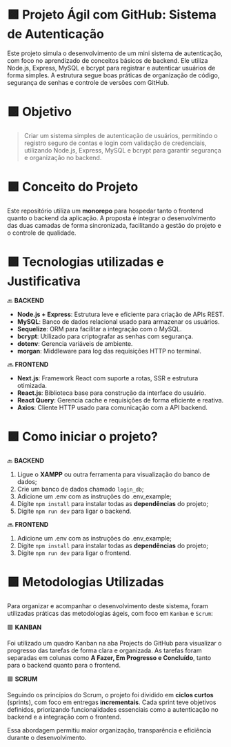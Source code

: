 # 🟪 Projeto Ágil com GitHub: Sistema de Autenticação

Este projeto simula o desenvolvimento de um mini sistema de autenticação, com foco no aprendizado de conceitos básicos de backend. Ele utiliza Node.js, Express, MySQL e bcrypt para registrar e autenticar usuários de forma simples. A estrutura segue boas práticas de organização de código, segurança de senhas e controle de versões com GitHub.

# 🟪 Objetivo

> Criar um sistema simples de autenticação de usuários, permitindo o registro seguro de contas e login com validação de credenciais, utilizando Node.js, Express, MySQL e bcrypt para garantir segurança e organização no backend.


# 🟪 Conceito do Projeto

Este repositório utiliza um **monorepo** para hospedar tanto o frontend quanto o backend da aplicação. A proposta é integrar o desenvolvimento das duas camadas de forma sincronizada, facilitando a gestão do projeto e o controle de qualidade.

# 🟪 Tecnologias utilizadas e Justificativa
🔙 **BACKEND**
- **Node.js + Express**: Estrutura leve e eficiente para criação de APIs REST.
- **MySQL**: Banco de dados relacional usado para armazenar os usuários.
- **Sequelize**: ORM para facilitar a integração com o MySQL.
- **bcrypt**: Utilizado para criptografar as senhas com segurança.
- **dotenv**: Gerencia variáveis de ambiente.
- **morgan**: Middleware para log das requisições HTTP no terminal.

🔜 **FRONTEND**
- **Next.js**: Framework React com suporte a rotas, SSR e estrutura otimizada.
- **React.js**: Biblioteca base para construção da interface do usuário.
- **React Query**: Gerencia cache e requisições de forma eficiente e reativa.
- **Axios**: Cliente HTTP usado para comunicação com a API backend.



# 🟪 Como iniciar o projeto?

🔙 **BACKEND**
1. Ligue o **XAMPP** ou outra ferramenta para visualização do banco de dados;
2. Crie um banco de dados chamado `login_db`;
3. Adicione um .env com as instruções do .env_example;
4. Digite `npm install` para instalar todas as **dependências** do projeto;
5. Digite `npm run dev` para ligar o backend.

🔜 **FRONTEND**
1. Adicione um .env com as instruções do .env_example;
2. Digite `npm install` para instalar todas as **dependências** do projeto;
3. Digite `npm run dev` para ligar o frontend.


# 🟪 Metodologias Utilizadas
Para organizar e acompanhar o desenvolvimento deste sistema, foram utilizadas práticas das metodologias ágeis, com foco em `Kanban` e `Scrum`:

🟪 **KANBAN**

Foi utilizado um quadro Kanban na aba Projects do GitHub para visualizar o progresso das tarefas de forma clara e organizada. As tarefas foram separadas em colunas como **A Fazer, Em Progresso e Concluído**, tanto para o backend quanto para o frontend.

🟪 **SCRUM**

Seguindo os princípios do Scrum, o projeto foi dividido em **ciclos curtos** (sprints), com foco em entregas **incrementais**. Cada sprint teve objetivos definidos, priorizando funcionalidades essenciais como a autenticação no backend e a integração com o frontend.

Essa abordagem permitiu maior organização, transparência e eficiência durante o desenvolvimento.
